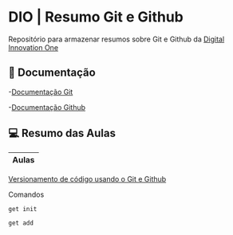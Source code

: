 
# DIO | Resumo Git e Github

Repositório para armazenar resumos sobre Git e Github da [Digital Innovation One](https://www.dio.me/)

## 📕 Documentação
-[Documentação Git](https://git-scm.com/doc)

-[Documentação Github](https://github.com/topics/documentation)

## 💻 Resumo das Aulas

|Aulas|
|------|
[Versionamento de código usando o Git e Github](https://web.dio.me/course/versionamento-de-codigo-com-git-e-github/learning/599dd3dd-d189-474f-a55c-22f37b4472da?back=/track/potencia-tech-powered-ifood-ciencias-de-dados-com-python&tab=undefined&moduleId=undefined) 

Comandos

```
get init

get add
```




